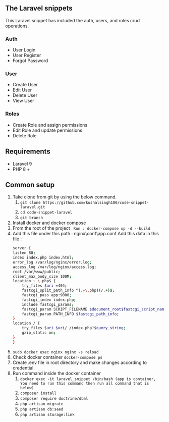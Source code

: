 ## The Laravel snippets   


This Laravel snippet has included the auth, users, and roles crud operations.

### Auth 

* User Login
* User Register 
* Forgot Password 


### User

* Create User
* Edit User
* Delete User
* View User


### Roles   

* Create Role and assign permissions 
* Edit Role and update permissions 
* Delete Role 

## Requirements

* Laravel 9
* PHP 8 +

## Common setup

1. Take clone from git by using the below command.
    1. `git clone https://github.com/kushalsingh100/code-snippet-laravel.git`
    2. `cd code-snippet-laravel`
    3. `git branch`
2. Install docker and docker compose
3. From the root of the project
   ` Run : docker-compose up -d --build`
4. Add this file under this path : nginx\conf\app.conf
   Add this data in this file :
    ```sh
    server {
    listen 80;
    index index.php index.html;
    error_log /var/log/nginx/error.log;
    access_log /var/log/nginx/access.log;
    root /var/www/public;
    client_max_body_size 100M;
    location ~ \.php$ {
        try_files $uri =404;
        fastcgi_split_path_info ^(.+\.php)(/.+)$;
        fastcgi_pass app:9000;
        fastcgi_index index.php;
        include fastcgi_params;
        fastcgi_param SCRIPT_FILENAME $document_root$fastcgi_script_name;
        fastcgi_param PATH_INFO $fastcgi_path_info;
    }
    location / {
        try_files $uri $uri/ /index.php?$query_string;
        gzip_static on;
    }
    }
    
5. `sudo docker exec nginx nginx -s reload`
6. Check docker container
   `docker-compose ps `
7. Create .env file in root directory and make changes according to credential.
8. Run command inside the docker container
    1. `docker exec -it laravel_snippet /bin/bash (app is container, You need to run this command then run all command that is below)`
    2. `composer install`
    3. `composer require doctrine/dbal`
    4. `php artisan migrate`
    5. `php artisan db:seed`
    6. `php artisan storage:link`
